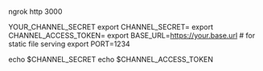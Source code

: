 
ngrok http 3000




YOUR_CHANNEL_SECRET
export CHANNEL_SECRET=
export CHANNEL_ACCESS_TOKEN=
export BASE_URL=https://your.base.url # for static file serving
export PORT=1234

echo $CHANNEL_SECRET
echo $CHANNEL_ACCESS_TOKEN


